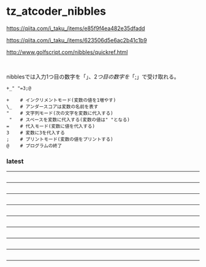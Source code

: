 # tz_atcoder_nibbles


https://qiita.com/i_taku_/items/e85f9f4ea482e35dfadd

https://qiita.com/i_taku_/items/623506d5e6ac2b41c1b9

http://www.golfscript.com/nibbles/quickref.html

<br/>

nibblesでは入力1つ目の数字を「$」、2つ目の数字を「;$」で受け取れる。

```
+_" "=3;@

+    # インクリメントモード(変数の値を1増やす)
\_   # アンダースコアは変数の名前を表す
"    # 文字列モード(次の文字を変数に代入する)
 "   # スペースを変数に代入する(変数の値は" "となる)
=    # 代入モード(変数に値を代入する)
3    # 変数に3を代入する
;    # プリントモード(変数の値をプリントする)
@    # プログラムの終了
```
### latest

---
```

```
---
```

```
---
```

```
---
```

```
---
```

```
---
```

```
---
```

```
---
```

```
---
